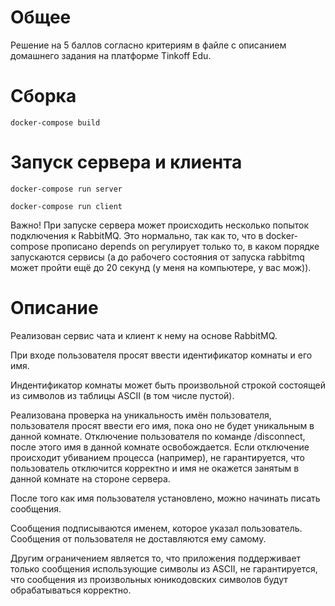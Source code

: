 # Общее

Решение на 5 баллов согласно критериям в файле с описанием домашнего задания на платформе Tinkoff Edu.


# Cборка

`docker-compose build
`
# Запуск сервера и клиента


`docker-compose run server
`


`docker-compose run client
`

Важно! При запуске сервера может происходить несколько попыток подключения к RabbitMQ. Это нормально, так как то, что в docker-compose прописано depends оn регулирует только то, в каком порядке запускаются сервисы (а до рабочего состояния от запуска rabbitmq может пройти ещё до 20 секунд (у меня на компьютере, у вас мож)).


# Описание

Реализован сервис чата и клиент к нему на основе RabbitMQ.

При входе пользователя просят ввести идентификатор комнаты и его имя.

Индентификатор комнаты может быть произвольной строкой состоящей из символов из таблицы ASCII (в том числе пустой).

Реализована проверка на уникальность имён пользователя, пользователя просят ввести его имя, пока оно не будет уникальным в данной комнате. Отключение пользователя по команде /disconnect, после этого имя в данной комнате освобождается. Если отключение происходит убиванием процесса (например), не гарантируется, что пользователь отключится корректно и имя не окажется занятым в данной комнате на стороне сервера.

После того как имя пользователя установлено, можно начинать писать сообщения.

Сообщения подписываются именем, которое указал пользователь. Сообщения от пользователя не доставляются ему самому.

Другим ограничением является то, что приложения поддерживает только сообщения использующие символы из ASCII, не гарантируется, что сообщения из произвольных юникодовских символов будут обрабатываться корректно.
